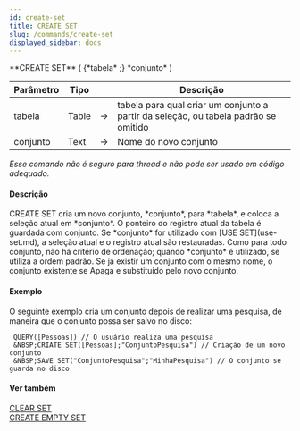 ```yaml
---
id: create-set
title: CREATE SET
slug: /commands/create-set
displayed_sidebar: docs
---
```


<!--REF #_command_.CREATE SET.Syntax-->**CREATE SET** ( {*tabela* ;} *conjunto* )<!-- END REF-->
<!--REF #_command_.CREATE SET.Params-->
| Parâmetro | Tipo |  | Descrição |
| --- | --- | --- | --- |
| tabela | Table | &#8594;  | tabela para qual criar um conjunto a partir da seleção, ou tabela padrão se omitido |
| conjunto | Text | &#8594;  | Nome do novo conjunto |

<!-- END REF-->

*Esse comando não é seguro para thread e não pode ser usado em código adequado.*


#### Descrição 

<!--REF #_command_.CREATE SET.Summary-->CREATE SET cria um novo conjunto, *conjunto*, para *tabela*, e coloca a seleção atual em *conjunto*.<!-- END REF--> O ponteiro do registro atual da tabela é guardada com conjunto. Se *conjunto* for utilizado com [USE SET](use-set.md), a seleção atual e o registro atual são restauradas. Como para todo conjunto, não há critério de ordenação; quando *conjunto* é utilizado, se utiliza a ordem padrão. Se já existir um conjunto com o mesmo nome, o conjunto existente se Apaga e substituído pelo novo conjunto.

#### Exemplo 

O seguinte exemplo cria um conjunto depois de realizar uma pesquisa, de maneira que o conjunto possa ser salvo no disco:   

```4d
 QUERY([Pessoas]) // O usuário realiza uma pesquisa
 &NBSP;CRIATE SET([Pessoas];"ConjuntoPesquisa") // Criação de um novo conjunto
 &NBSP;SAVE SET("ConjuntoPesquisa";"MinhaPesquisa") // O conjunto se guarda no disco
```

#### Ver também 

[CLEAR SET](clear-set.md)  
[CREATE EMPTY SET](create-empty-set.md)  